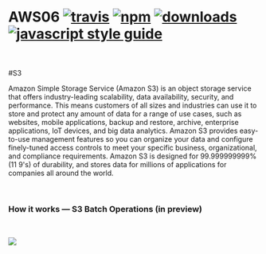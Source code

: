 # AWS06 [![travis][travis-image]][travis-url] [![npm][npm-image]][npm-url] [![downloads][downloads-image]][downloads-url] [![javascript style guide][standard-image]][standard-url]

[travis-image]: https://img.shields.io/travis/feross/arch/master.svg
[travis-url]: https://travis-ci.org/aws06/AWSDemo
[npm-image]: https://img.shields.io/npm/v/npm09-helloworld-learninghub.svg
[npm-url]: https://npmjs.org/package/npm09-helloworld-learninghub
[downloads-image]: https://img.shields.io/npm/dm/npm09-helloworld-learninghub.svg
[downloads-url]: https://npmjs.org/package/npm09-helloworld-learninghub
[standard-image]: https://img.shields.io/badge/code_style-standard-brightgreen.svg
[standard-url]: https://standardjs.com
[license-badge]:https://img.shields.io/github/license/aws06/AWSDemo.svg?style=flat
[license-badge-url]:https://github.com/aws06/AWSDemo
[last-commit]:https://img.shields.io/github/last-commit/aws06/awsdemo.svg?style=flat
[last-commit-url]:https://github.com/aws06/AWSDemo/commits/master

<br><br>
#S3<br>
<p>Amazon Simple Storage Service (Amazon S3) is an object storage service that offers industry-leading scalability, data availability, security, and performance. This means customers of all sizes and industries can use it to store and protect any amount of data for a range of use cases, such as websites, mobile applications, backup and restore, archive, enterprise applications, IoT devices, and big data analytics. Amazon S3 provides easy-to-use management features so you can organize your data and configure finely-tuned access controls to meet your specific business, organizational, and compliance requirements. Amazon S3 is designed for 99.999999999% (11 9's) of durability, and stores data for millions of applications for companies all around the world. </p><br>

<h3>How it works — S3 Batch Operations (in preview)</h3><br>
<p><img src="https://d1.awsstatic.com/cloud-storage/S3BatchOperationsHowitworks.99e5996f5d9dc4648160489412900a2106d1673c.png"></p>
